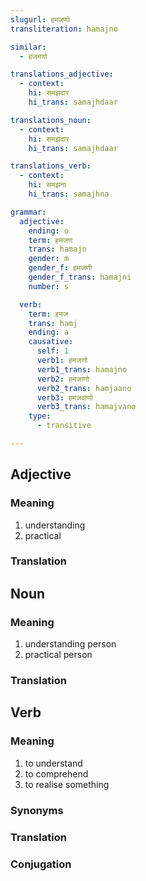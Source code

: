 ```yaml
---
slugurl: हमजणो
transliteration: hamajno

similar:
  - हजमणो

translations_adjective:
  - context:
    hi: समझदार
    hi_trans: samajhdaar

translations_noun:
  - context:
    hi: समझदार
    hi_trans: samajhdaar

translations_verb:
  - context:
    hi: समझना
    hi_trans: samajhna

grammar:
  adjective:
    ending: o
    term: हमजण
    trans: hamajn
    gender: m
    gender_f: हमजणी
    gender_f_trans: hamajni
    number: s

  verb:
    term: हमज
    trans: hamj
    ending: a
    causative:
      self: 1
      verb1: हमजणो
      verb1_trans: hamajno
      verb2: हमजाणो
      verb2_trans: hamjaano
      verb3: हमजवाणो
      verb3_trans: hamajvano
    type:
      - transitive

---
```


## Adjective

### Meaning

<word-meanings>

1. understanding
2. practical

</word-meanings>

### Translation

<translation :translation="translations_adjective" ></translation>

## Noun

### Meaning

<word-meanings>

1. understanding person
2. practical person

</word-meanings>

### Translation

<translation :translation="translations_noun" ></translation>

## Verb

### Meaning

<word-meanings>

1. to understand
2. to comprehend
3. to realise something

</word-meanings>

### Synonyms

<word-synonyms :syns="['ठा-पड़णो']"></word-synonyms>

### Translation

<translation :translation="translations_verb" ></translation>

### Conjugation

<verb-conj :grammar="grammar" ></verb-conj>
